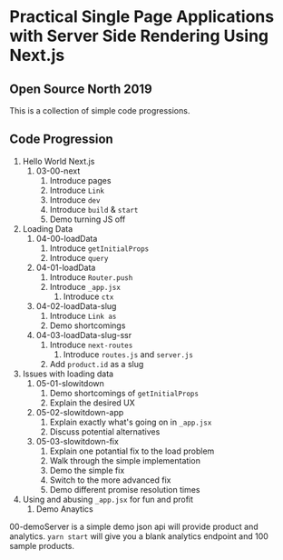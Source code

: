 # Practical Single Page Applications with Server Side Rendering Using Next.js

## Open Source North 2019

This is a collection of simple code progressions.

## Code Progression

1. Hello World Next.js
   1. 03-00-next
      1. Introduce pages
      2. Introduce `Link`
      3. Introduce `dev`
      4. Introduce `build` & `start`
      5. Demo turning JS off
2. Loading Data
   1. 04-00-loadData
      1. Introduce `getInitialProps`
      2. Introduce `query`
   2. 04-01-loadData
      1. Introduce `Router.push`
      2. Introduce `_app.jsx`
         1. Introduce `ctx`
   3. 04-02-loadData-slug
      1. Introduce `Link as`
      2. Demo shortcomings
   4. 04-03-loadData-slug-ssr
      1. Introduce `next-routes`
         1. Introduce `routes.js` and `server.js`
      2. Add `product.id` as a slug
3. Issues with loading data
   1. 05-01-slowitdown
      1. Demo shortcomings of `getInitialProps`
      2. Explain the desired UX
   2. 05-02-slowitdown-app
      1. Explain exactly what's going on in `_app.jsx`
      2. Discuss potential alternatives
   3. 05-03-slowitdown-fix
      1. Explain one potantial fix to the load problem
      2. Walk through the simple implementation
      3. Demo the simple fix
      4. Switch to the more advanced fix
      5. Demo different promise resolution times
4. Using and abusing `_app.jsx` for fun and profit
   1. Demo Anaytics

00-demoServer is a simple demo json api will provide product and analytics. `yarn start` will give you a blank analytics endpoint and 100 sample products.
